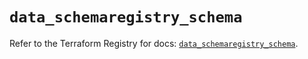 # `data_schemaregistry_schema`

Refer to the Terraform Registry for docs: [`data_schemaregistry_schema`](https://registry.terraform.io/providers/drfaust92/confluent-schema-registry/0.6.1/docs/data-sources/schemaregistry_schema).
